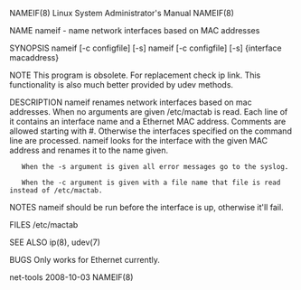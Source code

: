 NAMEIF(8)                                                                            Linux System Administrator's Manual                                                                            NAMEIF(8)



NAME
       nameif - name network interfaces based on MAC addresses

SYNOPSIS
       nameif [-c configfile] [-s]
       nameif [-c configfile] [-s] {interface macaddress}


NOTE
       This program is obsolete. For replacement check ip link.  This functionality is also much better provided by udev methods.


DESCRIPTION
       nameif  renames  network  interfaces  based  on  mac  addresses. When no arguments are given /etc/mactab is read. Each line  of it contains an interface name and a Ethernet MAC address. Comments are
       allowed starting with #.  Otherwise the interfaces specified on the command line are processed.  nameif looks for the interface with the given MAC address and renames it to the name given.

       When the -s argument is given all error messages go to the syslog.

       When the -c argument is given with a file name that file is read instead of /etc/mactab.


NOTES
       nameif should be run before the interface is up, otherwise it'll fail.


FILES
       /etc/mactab


SEE ALSO
       ip(8), udev(7)


BUGS
       Only works for Ethernet currently.



net-tools                                                                                         2008-10-03                                                                                        NAMEIF(8)

